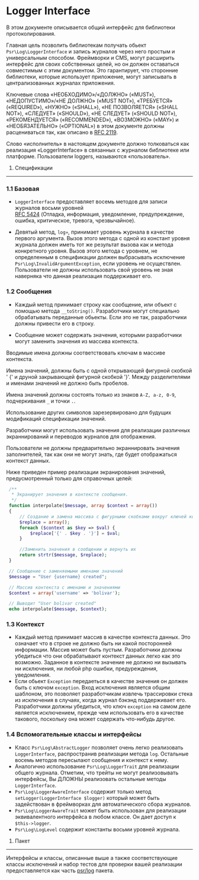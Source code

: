 Logger Interface
================

В этом документе описывается общий интерфейс для библиотеки протоколирования.

Главная цель позволить библиотекам получать обьект `Psr\Log\LoggerInterface`
и запись журналов через него простым и универсальным способом. Фреймворки и CMS,
могут расширить интерфейс для своих собственных целей, но он должен оставаться 
совместимым с этим документом. Это гарантирует, что сторонние библиотеки, 
которые использует приложение, могут записывать в централизованных журналах приложения. 

Ключевые слова «НЕОБХОДИМО»/«ДОЛЖНО» («MUST»), «НЕДОПУСТИМО»/«НЕ ДОЛЖНО» («MUST NOT»), «ТРЕБУЕТСЯ»
(«REQUIRED»), «НУЖНО» («SHALL»), «НЕ ПОЗВОЛЯЕТСЯ» («SHALL NOT»), «СЛЕДУЕТ»
(«SHOULD»), «НЕ СЛЕДУЕТ» («SHOULD NOT»), «РЕКОМЕНДУЕТСЯ» («RECOMMENDED»),
«ВОЗМОЖНО» («MAY») и «НЕОБЯЗАТЕЛЬНО» («OPTIONAL»)
в этом документе должны расцениваться так, как описано в [RFC 2119].

Слово «исполнитель» в настоящем документе должно толковаться как реализация «LoggerInterface»
в связанных с журналом библиотеке или платформе.
Пользователи loggers, называются «пользователь».

[RFC 2119]: http://www.ietf.org/rfc/rfc2119.txt

1. Спецификации
-----------------

### 1.1 Базовая

- `LoggerInterface` предоставляет восемь методов для записи журналов восьми уровней  
[RFC 5424][] (Отладка, информация, уведомление, предупреждение, ошибка, критическое,
тревога, чрезвычайное).

[RFC 5424]: http://tools.ietf.org/html/rfc5424

- Девятый метод, `log»`, принимает уровень журнала в качестве первого аргумента.
Вызов этого метода с одной из констант уровня журнала должен иметь
тот же результат вызова как и метода конкретного уровня. Вызов этого метода с уровнем,
не определенным в спецификации должен выбрасывать исключение `Psr\Log\InvalidArgumentException`, 
если уровень не осуществлен. Пользователи не должны использовать свой уровень не зная наверняка
что данная реализация поддерживает его.

### 1.2 Сообщения

- Каждый метод принимает строку как сообщение, или объект с помощью метода `__toString()`.
Разработчики могут специально обрабатывать переданные обьекты. Если это не так, 
разработчики должны привести его в строку.

- Сообщение может содержать значения, которыми разработчики могут заменить
значения из массива контекста.

Вводимые имена должны соответствовать ключам в массиве контекста.

Имена значений, должны быть с одной открывающей фигурной скобкой ' {' и
друной закрывающей фигурной скобкой '}'. Между разделителями и именами значений не должно быть пробелов.

Имена значений должны состоять только из знаков `A-Z, a-z, 0-9`, подчеркивания `_` и точки `.`.

Использование других символов зарезервировано для будущих модификаций спецификации значений.

Разработчики могут использовать значения для реализации различных экраннирований и переводов журналов для отображения.

Пользователи не должны предварительно экраннировать значения заполнителей, так как они не могут знать,
где будет отображаться контекст данных.

Ниже приведен пример реализации экранирования значений, предусмотренный только для справочных целей:

 ```php
  /**
   * Экранирует значения в контексте сообщения.
   */
  function interpolate($message, array $context = array())
  {
      // Создание и замена массива с фигурными скобками вокруг ключей контекста
      $replace = array();
      foreach ($context as $key => $val) {
          $replace['{' . $key . '}'] = $val;
      }

      //Заменить значения в сообщении и вернуть их
      return strtr($message, $replace);
  }

  // Сообщение с заменяемыми именами значений
  $message = "User {username} created";

  // Массив контекста с именами и значениями
  $context = array('username' => 'bolivar');

  // Выводит "User bolivar created"
  echo interpolate($message, $context);
  ```
### 1.3 Контекст

- Каждый метод принимает массив в качестве контекста данных. Это означает что в строке не должно быть
ни какой посторонней информации. Массив может быть пустым. Разработчики должны убедиться что они обрабатывают
контекст данных легко как это возможно. Заданное в контексте значение не должно ни вызывать ни исключения, ни любой php ошибки, предуреждения, уведомления. 
- Если обьект `Exception` передаеться в качестве значения он должен быть с ключом `exception`.
Вход исключения является общим шаблоном, это позволяет разработчикам извлечь трассировки стека из исключения в случаях, когда журнал бэкэнд поддерживает его. Разработчики должны убедиться, что ключ `exception` на самом деле является исключением, прежде чем использовать его в качестве такового, поскольку она может содержать что-нибудь другое.

### 1.4 Вспомогательные классы и интерфейсы

- Класс `Psr\Log\AbstractLogger` позволяет очень легко реализовать `LoggerInterface`, распространив реализации метода `log`. Остальные восемь методов пересылают сообщения и контекст к нему.
- Аналогично использование `Psr\Log\LoggerTrait` для реализации общего журнала. Отметим, что трейты не могут реализовывать интерфейсы, Вы ДЛОЖНЫ реализовать остальные методы `LoggerInterface`.
- `Psr\Log\LoggerAwareInterface` содержит только метод  `setLogger(LoggerInterface $logger)` который может быть задействован в фреймворках для автоматического сбора журналов.
- `Psr\Log\LoggerAwareTrait` может быть использован для реализации эквивалентного интерфейса в любом классе. Он дает доступ к `$this->logger`.
- `Psr\Log\LogLevel` содержит константы восьми уровней журнала.

1. Пакет
-----------------

Интерфейсы и классы, описанные выше а также соответствующие классы исключений
и набор тестов для проверки вашей реализации предоставляется как часть [psr/log](https://packagist.org/packages/psr/log) пакета.
